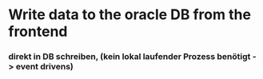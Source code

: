 # Write data to the oracle DB from the frontend

### direkt in DB schreiben, (kein lokal laufender Prozess benötigt -> event drivens)